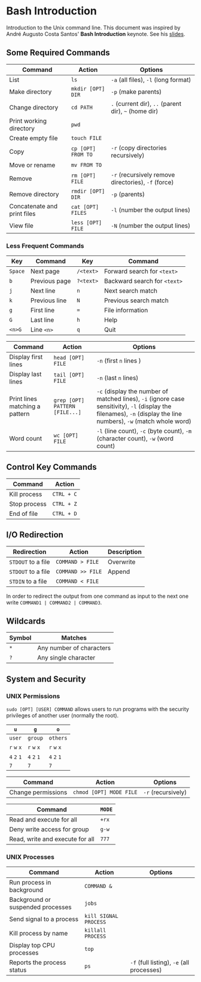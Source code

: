 # Bash Introduction
Introduction to the Unix command line. This document was inspired by André Augusto Costa Santos' **Bash Introduction** keynote. See his [slides](https://speakerdeck.com/62gerente/bash-introduction).

## Some Required Commands
| Command | Action | Options |
| ------- | ------ | ------- |
| List | `ls` | `-a` (all files), `-l` (long format) |
| Make directory | `mkdir [OPT] DIR` | `-p` (make parents) |
| Change directory | `cd PATH` | `.` (current dir), `..` (parent dir), `~` (home dir) |
| Print working directory | `pwd` |
| Create empty file | `touch FILE` |
| Copy | `cp [OPT] FROM TO` | `-r` (copy directories recursively) |
| Move or rename | `mv FROM TO` |
| Remove | `rm [OPT] FILE` | `-r` (recursively remove directories), `-f` (force) |
| Remove directory | `rmdir [OPT] DIR` | `-p` (parents) |
| Concatenate and print files | `cat [OPT] FILES` | `-l` (number the output lines) |
| View file | `less [OPT] FILE` | `-N` (number the output lines) |

### Less Frequent Commands
| Key | Command | Key | Command |
| --- | ------- | --- | ------- |
| `Space` | Next page | `/<text>` | Forward search for `<text>` |
| `b` | Previous page | `?<text>` | Backward search for `<text>` |
| `j` | Next line | `n` | Next search match |
| `k` | Previous line | `N` | Previous search match |
| `g` | First line | `=` | File information |
| `G` | Last line | `h` | Help |
| `<n>G` | Line `<n>` | `q` | Quit |

| Command | Action | Options |
| ------- | ------ | ------- |
| Display first lines | `head [OPT] FILE` | `-n` (first `n` lines ) |
| Display last lines | `tail [OPT] FILE` | `-n` (last `n` lines) |
| Print lines matching a pattern | `grep [OPT] PATTERN [FILE...]` | `-c` (display the number of matched lines), `-i` (ignore case sensitivity), `-l` (display the filenames), `-n` (display the line numbers), `-w` (match whole word) |
| Word count | `wc [OPT] FILE` | `-l` (line count), `-c` (byte count), `-m` (character count), `-w` (word count) |

## Control Key Commands
| Command | Action |
| ------- | ------ |
| Kill process | `CTRL + C` |
| Stop process | `CTRL + Z` |
| End of file | `CTRL + D` |

## I/O Redirection
| Redirection | Action | Description |
| ----------- | ------ | ----------- |
| `STDOUT` to a file | `COMMAND > FILE` | Overwrite |
| `STDOUT` to a file | `COMMAND >> FILE` | Append |
| `STDIN` to a file | `COMMAND < FILE` |

In order to redirect the output from one command as input to the next one write `COMMAND1 | COMMAND2 | COMMAND3`.

## Wildcards
| Symbol | Matches |
| ------ | ------- |
| `*` | Any number of characters |
| `?` | Any single character |

## System and Security
### UNIX Permissions
`sudo [OPT] [USER] COMMAND` allows users to run programs with the security privileges of another user (normally the root).

| `u` | `g` | `o` |
| --- | --- | --- |
| `user` | `group` | `others` |
| `r` `w` `x` | `r` `w` `x` | `r` `w` `x` |
| `4` `2` `1` | `4` `2` `1` | `4` `2` `1` |
| `7` | `7` | `7` |

| Command | Action | Options |
| ------- | ------ | ------- |
| Change permissions | `chmod [OPT] MODE FILE` | `-r` (recursively) |

| Command | `MODE` |
| ------- | ------ |
| Read and execute for all | `+rx` |
| Deny write access for group | `g-w` |
| Read, write and execute for all | `777` |

### UNIX Processes
| Command | Action | Options |
| ------- | ------ | ------- |
| Run process in background | `COMMAND &` |
| Background or suspended processes | `jobs` |
| Send signal to a process | `kill SIGNAL PROCESS` |
| Kill process by name | `killall PROCESS` |
| Display top CPU processes | `top` |
| Reports the process status | `ps` | `-f` (full listing), `-e` (all processes) |
